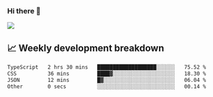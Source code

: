### Hi there 👋
<img align="center" src="https://github-readme-stats.vercel.app/api?username=Tumao727&show_icons=true&hide_title=true&theme=dracula" />


## 📈 Weekly development breakdown
<!--START_SECTION:waka-->

```txt
TypeScript   2 hrs 30 mins   ███████████████████░░░░░░   75.52 %
CSS          36 mins         ████▓░░░░░░░░░░░░░░░░░░░░   18.30 %
JSON         12 mins         █▓░░░░░░░░░░░░░░░░░░░░░░░   06.04 %
Other        0 secs          ░░░░░░░░░░░░░░░░░░░░░░░░░   00.14 %
```

<!--END_SECTION:waka-->